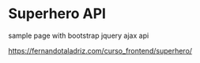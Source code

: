 # Superhero API

sample page with bootstrap jquery ajax api

https://fernandotaladriz.com/curso_frontend/superhero/